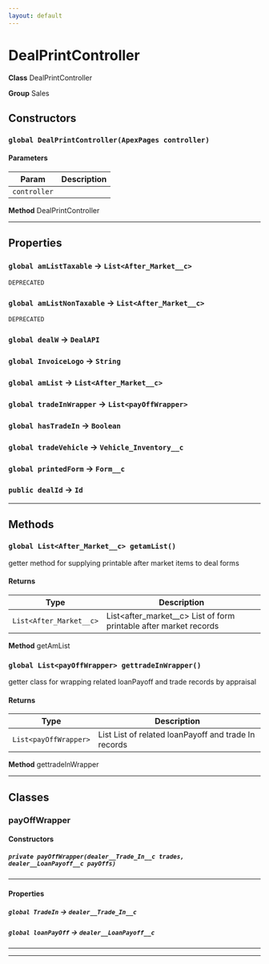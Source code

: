 ```yaml
---
layout: default
---
```

# DealPrintController



**Class** DealPrintController


**Group** Sales

## Constructors
### `global DealPrintController(ApexPages controller)`
#### Parameters

|Param|Description|
|---|---|
|`controller`||


**Method** DealPrintController

---
## Properties

### `global amListTaxable` → `List<After_Market__c>`

`DEPRECATED` 

### `global amListNonTaxable` → `List<After_Market__c>`

`DEPRECATED` 

### `global dealW` → `DealAPI`


### `global InvoiceLogo` → `String`


### `global amList` → `List<After_Market__c>`


### `global tradeInWrapper` → `List<payOffWrapper>`


### `global hasTradeIn` → `Boolean`


### `global tradeVehicle` → `Vehicle_Inventory__c`


### `global printedForm` → `Form__c`


### `public dealId` → `Id`


---
## Methods
### `global List<After_Market__c> getamList()`

getter method for supplying printable after market items to deal forms

#### Returns

|Type|Description|
|---|---|
|`List<After_Market__c>`|List<after_market__c> List of form printable after market records|


**Method** getAmList

### `global List<payOffWrapper> gettradeInWrapper()`

getter class for wrapping related  loanPayoff and trade records by appraisal

#### Returns

|Type|Description|
|---|---|
|`List<payOffWrapper>`|List<payOffWrapper> List of related loanPayoff and trade In records|


**Method** gettradeInWrapper

---
## Classes
### payOffWrapper
#### Constructors
##### `private payOffWrapper(dealer__Trade_In__c trades, dealer__LoanPayoff__c payOffs)`
---
#### Properties

##### `global TradeIn` → `dealer__Trade_In__c`


##### `global loanPayOff` → `dealer__LoanPayoff__c`


---

---
